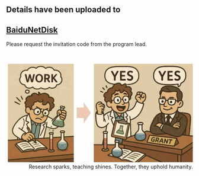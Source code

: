 
## Details have been uploaded to 

## [BaiduNetDisk](https://pan.baidu.com/s/1SOwlCjexu2C0bcTjeoVQRQ)

Please request the invitation code from the program lead.

<br>

<p align="right">
  <img src="/img/win_small.jpeg" width="500">
  <br>
  Research sparks, teaching shines.  Together, they uphold humanity.
</p>

<br>
<br>


